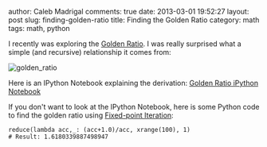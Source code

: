 author: Caleb Madrigal
comments: true
date: 2013-03-01 19:52:27
layout: post
slug: finding-golden-ratio
title: Finding the Golden Ratio
category: math
tags: math, python

I recently was exploring the [Golden Ratio](http://en.wikipedia.org/wiki/Golden_ratio).  I was really surprised what a simple (and recursive) relationship it comes from:

![golden_ratio](/static/images/golden_ratio.png)

Here is an IPython Notebook explaining the derivation: [Golden Ratio iPython Notebook](http://nbviewer.ipython.org/urls/raw.github.com/calebmadrigal/ipython_notebooks/master/Golden%2520Ratio.ipynb)

If you don't want to look at the IPython Notebook, here is some Python code to find the golden ratio using [Fixed-point Iteration](http://en.wikipedia.org/wiki/Fixed-point_iteration):
    
    reduce(lambda acc,_: (acc+1.0)/acc, xrange(100), 1)
    # Result: 1.6180339887498947

